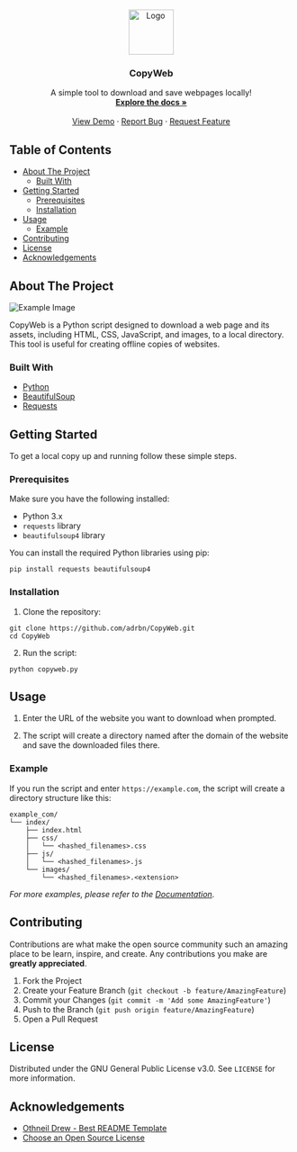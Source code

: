<!-- PROJECT LOGO -->
<br />
<p align="center">
  <a href="https://github.com/adrbn/CopyWeb">
    <img src="images/logo.png" alt="Logo" width="80" height="80">
  </a>

  <h3 align="center">CopyWeb</h3>

  <p align="center">
    A simple tool to download and save webpages locally!
    <br />
    <a href="https://github.com/adrbn/CopyWeb"><strong>Explore the docs »</strong></a>
    <br />
    <br />
    <a href="https://github.com/adrbn/CopyWeb">View Demo</a>
    ·
    <a href="https://github.com/adrbn/CopyWeb/issues">Report Bug</a>
    ·
    <a href="https://github.com/adrbn/CopyWeb/issues">Request Feature</a>
  </p>
</p>

<!-- TABLE OF CONTENTS -->
## Table of Contents

- [About The Project](#about-the-project)
  - [Built With](#built-with)
- [Getting Started](#getting-started)
  - [Prerequisites](#prerequisites)
  - [Installation](#installation)
- [Usage](#usage)
  - [Example](#example)
- [Contributing](#contributing)
- [License](#license)
- [Acknowledgements](#acknowledgements)

<!-- ABOUT THE PROJECT -->
## About The Project

![Example Image](images/example.png)

CopyWeb is a Python script designed to download a web page and its assets, including HTML, CSS, JavaScript, and images, to a local directory. This tool is useful for creating offline copies of websites.

### Built With

* [Python](https://www.python.org/)
* [BeautifulSoup](https://www.crummy.com/software/BeautifulSoup/bs4/doc/)
* [Requests](https://docs.python-requests.org/en/latest/)

<!-- GETTING STARTED -->
## Getting Started

To get a local copy up and running follow these simple steps.

### Prerequisites

Make sure you have the following installed:

* Python 3.x
* `requests` library
* `beautifulsoup4` library

You can install the required Python libraries using pip:

```
pip install requests beautifulsoup4
```

### Installation

1. Clone the repository:

```
git clone https://github.com/adrbn/CopyWeb.git
cd CopyWeb
```

2. Run the script:

```
python copyweb.py
```

<!-- USAGE EXAMPLES -->
## Usage

1. Enter the URL of the website you want to download when prompted.

2. The script will create a directory named after the domain of the website and save the downloaded files there.

### Example

If you run the script and enter `https://example.com`, the script will create a directory structure like this:

```
example_com/
└── index/
    ├── index.html
    ├── css/
    │   └── <hashed_filenames>.css
    ├── js/
    │   └── <hashed_filenames>.js
    └── images/
        └── <hashed_filenames>.<extension>
```

_For more examples, please refer to the [Documentation](https://github.com/adrbn/CopyWeb)_.

<!-- CONTRIBUTING -->
## Contributing

Contributions are what make the open source community such an amazing place to be learn, inspire, and create. Any contributions you make are **greatly appreciated**.

1. Fork the Project
2. Create your Feature Branch (`git checkout -b feature/AmazingFeature`)
3. Commit your Changes (`git commit -m 'Add some AmazingFeature'`)
4. Push to the Branch (`git push origin feature/AmazingFeature`)
5. Open a Pull Request

<!-- LICENSE -->
## License

Distributed under the GNU General Public License v3.0. See `LICENSE` for more information.


<!-- ACKNOWLEDGEMENTS -->
## Acknowledgements

* [Othneil Drew - Best README Template](https://github.com/othneildrew/Best-README-Template)
* [Choose an Open Source License](https://choosealicense.com)

<!-- MARKDOWN LINKS & IMAGES -->
[product-screenshot]: images/screenshot.png

